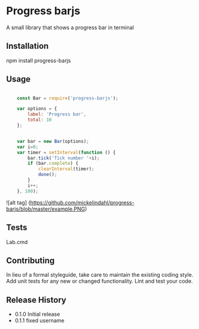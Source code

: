 Progress barjs
==============

A small library that shows a progress bar in terminal

## Installation

  npm install progress-barjs

## Usage
```js

    const Bar = require('progress-barjs');

    var options = {
        label: 'Progress bar',
        total: 10
    };


    var bar = new Bar(options);
    var i=0;
    var timer = setInterval(function () {
        bar.tick('Tick number '+i);
        if (bar.complete) {
            clearInterval(timer);
            done();
        }
        i++;
    }, 100);

```

![alt tag] (https://github.com/mickelindahl/progress-barjs/blob/master/example.PNG)

## Tests

  Lab.cmd

## Contributing

In lieu of a formal styleguide, take care to maintain the existing coding style.
Add unit tests for any new or changed functionality. Lint and test your code.

## Release History

* 0.1.0 Initial release
* 0.1.1 fixed username
